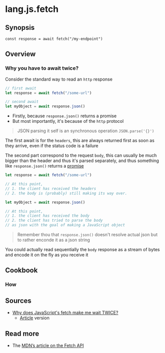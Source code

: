 # lang.js.fetch



## Synopsis

```language
const response = await fetch("/my-endpoint")
```

## Overview

### Why you have to await twice?

Consider the standard way to read an `http` response

```js
// first await
let response = await fetch("/some-url")

// second await
let myObject = await response.json()
```

- Firstly, because `response.json()` returns a promise
- But most importantly, it's because of the `http` protocol

> JSON parsing it self is an synchronous operation `JSON.parse('{}')`

The first await is for the `headers`, this are always returned first
as soon as they arrive, even if the status code is a failure

The second part correspond to the request `body`, this can usually
be much bigger than the header and thus it's parsed separately, and thus
something like `response.json()` returns a [promise](./zjtg.md)

```js
let response = await fetch("/some-url")

// At this point,
// 1. the client has received the headers
// 2. the body is (probably) still making its way over.

let myObject = await response.json()

// At this point,
// 1. the client has received the body
// 2. the client has tried to parse the body
// as json with the goal of making a JavaScript object
```

> Remember thou that `response.json()` doesn't resolve actual json
> but to rather enconde it as a json string

You could actually read sequentially the `body` response as a stream of bytes
and encode it on the fly as you receive it

## Cookbook

### How

## Sources

- [Why does JavaScript's fetch make me wait TWICE?](https://www.youtube.com/watch?v=Ki64Cnyf_cA) 
  - [Article](https://tomontheinternet.com/why-two-awaits/) version

## Read more

- The [MDN’s article on the Fetch API](https://developer.mozilla.org/en-US/docs/Web/API/Fetch_API#concepts_and_usage) 
